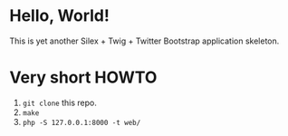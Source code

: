 
Hello, World!
=============

This is yet another Silex + Twig + Twitter Bootstrap application skeleton.


Very short HOWTO
================

 1. `git clone` this repo.
 2. `make`
 3. `php -S 127.0.0.1:8000 -t web/`

